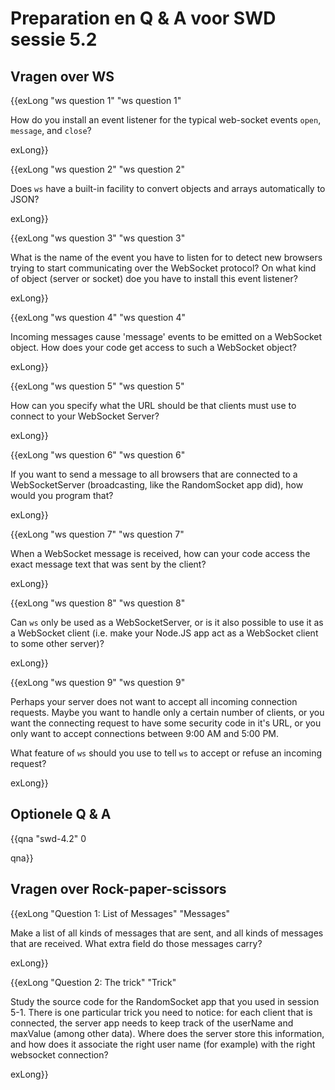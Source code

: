 # Preparation en Q & A voor SWD sessie 5.2

## Vragen over WS

{{exLong "ws question 1" "ws question 1"

How do you install an event listener for the typical web-socket events `open`, `message`, and `close`?

exLong}}

{{exLong "ws question 2" "ws question 2"

Does `ws` have a built-in facility to convert objects and arrays automatically to JSON?

exLong}}

{{exLong "ws question 3" "ws question 3"

What is the name of the event you have to listen for to detect new browsers trying to start communicating over the WebSocket protocol? On what kind of object (server or socket) doe you have to install this event listener?

exLong}}

{{exLong "ws question 4" "ws question 4"

Incoming messages cause 'message' events to be emitted on a WebSocket object. How does your code get access to such a WebSocket object?

exLong}}

{{exLong "ws question 5" "ws question 5"

How can you specify what the URL should be that clients must use to connect to your WebSocket Server?

exLong}}

{{exLong "ws question 6" "ws question 6"

If you want to send a message to all browsers that are connected to a WebSocketServer (broadcasting, like the RandomSocket app did), how would you program that?

exLong}}

{{exLong "ws question 7" "ws question 7"

When a WebSocket message is received, how can your code access the exact message text that was sent by the client?

exLong}}

{{exLong "ws question 8" "ws question 8"

Can `ws` only be used as a WebSocketServer, or is it also possible to use it as a WebSocket client (i.e. make your Node.JS app act as a WebSocket client to some other server)?

exLong}}

{{exLong "ws question 9" "ws question 9"

Perhaps your server does not want to accept all incoming connection requests. Maybe you want to handle only a certain number of clients, or you want the connecting request to have some security code in it's URL, or you only want to accept connections between 9:00 AM and 5:00 PM.

What feature of `ws` should you use to tell `ws` to accept or refuse an incoming request?

exLong}}

## Optionele Q & A

{{qna "swd-4.2" 0

qna}}

## Vragen over Rock-paper-scissors

{{exLong "Question 1: List of Messages" "Messages"

Make a list of all kinds of messages that are sent, and all kinds of messages that are received. What extra field do those messages carry?

exLong}}

{{exLong "Question 2: The trick" "Trick"

Study the source code for the RandomSocket app that you used in session 5-1. There is one particular trick you need to notice: for each client that is connected, the server app needs to keep track of the userName and maxValue (among other data). Where does the server store this information, and how does it associate the right user name (for example) with the right websocket connection?

exLong}}